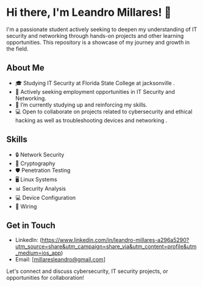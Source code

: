 # Hi there, I'm Leandro Millares! 👋

I'm a passionate student actively seeking to deepen my understanding of IT security and networking through hands-on projects and other learning opportunities. This repository is a showcase of my journey and growth in the field.

## About Me

- 🎓 Studying IT Security at Florida State College at jacksonville .
- 💼 Actively seeking employment opportunities in IT Security and Networking.
- 🌱 I’m currently studying up and reinforcing my skills.
- 💻 Open to collaborate on projects related to cybersecurity and ethical hacking as well as troubleshooting devices and networking .


## Skills

- 🔒 Network Security
- 🔑 Cryptography
- 🛡️ Penetration Testing
- 🖥️ Linux Systems
- 📊 Security Analysis
- 💻 Device Configuration 
- 🛜 Wiring
  

## Get in Touch

- LinkedIn: (https://www.linkedin.com/in/leandro-millares-a296a5290?utm_source=share&utm_campaign=share_via&utm_content=profile&utm_medium=ios_app)
- Email: [millaresleandro@gmail.com]

Let's connect and discuss cybersecurity, IT security projects, or opportunities for collaboration!



